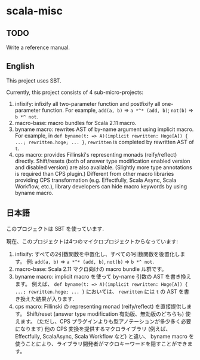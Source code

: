 # scala-misc

## TODO

Write a reference manual.

## English

This project uses SBT.

Currently, this project consists of 4 sub-micro-projects:

1. infixify: infixify all two-parameter function and postfixify all one-parameter function.
  For example, `add(a, b)` => `a *^* (add, b)`; `not(b)` => `b *^ not`.
2. macro-base: macro bundles for Scala 2.11 macro.
3. byname macro: rewrites AST of by-name argument using implicit macro.
  For example, in `def byname(t: => A)(implicit rewritten: Hoge[A]) { ...; rewritten.hoge; ... }`,
  `rewritten` is completed by rewritten AST of `t`.
4. cps macro: provides Fillinski's representing monads (reify/reflect) directly.
  Shift/resets (both of answer type modification enabled version and disabled version) are also available.
  (Slightly more type annotations is required than CPS plugin.)
  Different from other macro libraries providing CPS transformation (e.g. Effectfully, Scala Async, Scala Workflow, etc.), library developers can hide macro keywords by using byname macro.


## 日本語

このプロジェクトは SBT を使っています.

現在、このプロジェクトは4つのマイクロプロジェクトからなっています:

1. infixify: すべての2引数関数を中置化し、すべての1引数関数を後置化します。
  例: `add(a, b)` => `a *^* (add, b)`, `not(b)` => `b *^ not`.
2. macro-base: Scala 2.11 マクロ向けの macro bundle ル群です。
3. byname macro: implicit macro を使って by-name 引数の AST を書き換えます。
  例えば、 `def byname(t: => A)(implicit rewritten: Hoge[A]) { ...; rewritten.hoge; ... }` においては、
  `rewritten` には `t` の AST を書き換えた結果が入ります.
4. cps macro: Fillinski の representing monad (reify/reflect) を直接提供します。
  Shift/reset (answer type modification 有効版、無効版のどちらも) 使えます。
  (ただし、CPS プラグインよりも型アノテーションが多少多く必要になります)
  他の CPS 変換を提供するマクロライブラリ (例えば、 Effectfully, ScalaAsync, Scala Workflow など) と違い、
  byname macro を使うことにより、ライブラリ開発者がマクロキーワードを隠すことができます。
